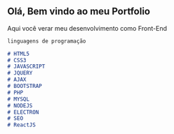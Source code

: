 ## Olá, Bem vindo ao meu Portfolio

Aqui você verar meu desenvolvimento como Front-End

```markdown
linguagens de programação

# HTML5
# CSS3
# JAVASCRIPT
# JQUERY
# AJAX
# BOOTSTRAP
# PHP
# MYSQL
# NODEJS
# ELECTRON
# SEO
# ReactJS
```